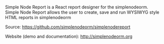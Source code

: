 Simple Node Report is a React report designer for the simplenodeorm. 
Simple Node Report allows the user to create, save and run WYSIWYG style 
HTML reports in simplenodeorm

Source: 
https://github.com/simplenodeorm/simplenodereport

Website (demo and documentation):
http://simplenodeorm.org
